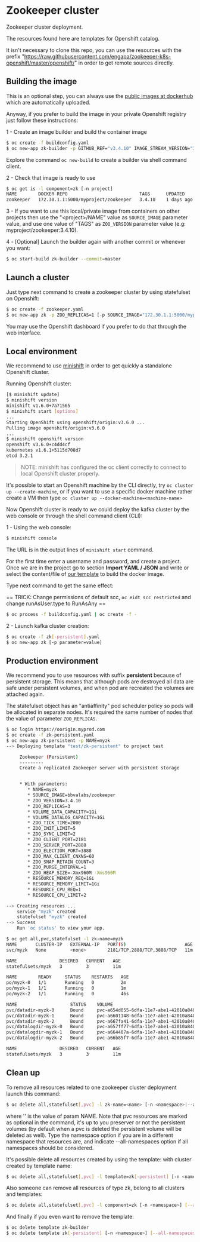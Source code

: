 # Zookeeper cluster

Zookeeper cluster deployment.

The resources found here are templates for Openshift catalog.

It isn't necessary to clone this repo, you can use the resources with the prefix "https://raw.githubusercontent.com/engapa/zookeeper-k8s-openshift/master/openshift/" in order to get remote sources directly.

## Building the image

This is an optional step, you can always use the [public images at dockerhub](https://hub.docker.com/r/engapa/zookeeper) which are automatically uploaded.

Anyway, if you prefer to build the image in your private Openshift registry just follow these instructions:

1 - Create an image builder and build the container image

```sh
$ oc create -f buildconfig.yaml
$ oc new-app zk-builder -p GITHUB_REF="v3.4.10" IMAGE_STREAM_VERSION="3.4.10"
```

Explore the command `oc new-build` to create a builder via shell command client.

2 - Check that image is ready to use

```sh
$ oc get is -l component=zk [-n project]
NAME        DOCKER REPO                           TAGS      UPDATED
zookeeper   172.30.1.1:5000/myproject/zookeeper   3.4.10    1 days ago
```

3 - If you want to use this local/private image from containers on other projects then use the "\<project\>/NAME" value as `SOURCE_IMAGE` parameter value, and use one value of "TAGS" as `ZOO_VERSION` parameter value (e.g: myproject/zookeeper:3.4.10).

4 - \[Optional\] Launch the builder again with another commit or whenever you want:

```sh
$ oc start-build zk-builder --commit=master
```

## Launch a cluster

Just type next command to create a zookeeper cluster by using statefulset on Openshift:

```bash
$ oc create -f zookeeper.yaml
$ oc new-app zk -p ZOO_REPLICAS=1 [-p SOURCE_IMAGE="172.30.1.1:5000/myproject/zookeeper:3.4.10"]
```

You may use the Openshift dashboard if you prefer to do that through the web interface.

## Local environment

We recommend to use [minishift](https://github.com/minishift/minishift) in order to get quickly a standalone Openshift cluster.

Running Openshift cluster:

```bash
[$ minishift update]
$ minishift version
minishift v1.6.0+7a71565
$ minishift start [options]
...
Starting OpenShift using openshift/origin:v3.6.0 ...
Pulling image openshift/origin:v3.6.0
...
$ minishift openshift version
openshift v3.6.0+c4dd4cf
kubernetes v1.6.1+5115d708d7
etcd 3.2.1
```
>NOTE: minishift has configured the oc client correctly to connect to local Openshift cluster properly.

It's possible to start an Openshift machine by the CLI directly, try `oc cluster up --create-machine`, or if you want to use a specific docker machine rather create a VM then type `oc cluster up --docker-machine=<machine-name>`

Now Openshift cluster is ready to we could deploy the kafka cluster by the web console or through the shell command client (CLI):

1 - Using the web console:

```bash
$ minishift console
```

The URL is in the output lines of `minishift start` command.

For the first time enter a username and password, and create a project.
Once we are in the project go to section **Import YAML / JSON** and write or select the content/file of [our template](buildconfig.yaml) to build the docker image.

Type next command to get the same effect:

== TRICK: Change permissions of default scc, `oc eidt scc restricted` and change runAsUser.type to RunAsAny ==

```bash
$ oc process -f buildconfig.yaml | oc create -f -
```

2 - Launch kafka cluster creation:

```bash
$ oc create -f zk[-persistent].yaml
$ oc new-app zk [-p parameter=value]
```

## Production environment

We recommend you to use resources with suffix **persistent** because of persistent storage.
This means that although pods are destroyed all data are safe under persistent volumes, and when pod are recreated the volumes are attached again.

The statefulset object has an "antiaffinity" pod scheduler policy so pods will be allocated in separate nodes.
It's required the same number of nodes that the value of parameter `ZOO_REPLICAS`.

```bash
$ oc login https://oorigin.myprod.com
$ oc create -f zk-persistent.yaml
$ oc new-app zk-persistent -p NAME=myzk
--> Deploying template "test/zk-persistent" to project test

     Zookeeper (Persistent)
     ---------
     Create a replicated Zookeeper server with persistent storage


     * With parameters:
        * NAME=myzk
        * SOURCE_IMAGE=bbvalabs/zookeeper
        * ZOO_VERSION=3.4.10
        * ZOO_REPLICAS=3
        * VOLUME_DATA_CAPACITY=1Gi
        * VOLUME_DATALOG_CAPACITY=1Gi
        * ZOO_TICK_TIME=2000
        * ZOO_INIT_LIMIT=5
        * ZOO_SYNC_LIMIT=2
        * ZOO_CLIENT_PORT=2181
        * ZOO_SERVER_PORT=2888
        * ZOO_ELECTION_PORT=3888
        * ZOO_MAX_CLIENT_CNXNS=60
        * ZOO_SNAP_RETAIN_COUNT=3
        * ZOO_PURGE_INTERVAL=1
        * ZOO_HEAP_SIZE=-Xmx960M -Xms960M
        * RESOURCE_MEMORY_REQ=1Gi
        * RESOURCE_MEMORY_LIMIT=1Gi
        * RESOURCE_CPU_REQ=1
        * RESOURCE_CPU_LIMIT=2

--> Creating resources ...
    service "myzk" created
    statefulset "myzk" created
--> Success
    Run 'oc status' to view your app.

$ oc get all,pvc,statefulset -l zk-name=myzk
NAME       CLUSTER-IP   EXTERNAL-IP   PORT(S)                      AGE
svc/myzk   None         <none>        2181/TCP,2888/TCP,3888/TCP   11m

NAME                DESIRED   CURRENT   AGE
statefulsets/myzk   3         3         11m

NAME        READY     STATUS    RESTARTS   AGE
po/myzk-0   1/1       Running   0          2m
po/myzk-1   1/1       Running   0          1m
po/myzk-2   1/1       Running   0          46s

NAME                    STATUS    VOLUME                                     CAPACITY   ACCESSMODES   AGE
pvc/datadir-myzk-0      Bound     pvc-a654d055-6dfa-11e7-abe1-42010a840002   1Gi        RWO           11m
pvc/datadir-myzk-1      Bound     pvc-a6601148-6dfa-11e7-abe1-42010a840002   1Gi        RWO           11m
pvc/datadir-myzk-2      Bound     pvc-a667fa41-6dfa-11e7-abe1-42010a840002   1Gi        RWO           11m
pvc/datalogdir-myzk-0   Bound     pvc-a657ff77-6dfa-11e7-abe1-42010a840002   1Gi        RWO           11m
pvc/datalogdir-myzk-1   Bound     pvc-a664407a-6dfa-11e7-abe1-42010a840002   1Gi        RWO           11m
pvc/datalogdir-myzk-2   Bound     pvc-a66b85f7-6dfa-11e7-abe1-42010a840002   1Gi        RWO           11m

NAME                DESIRED   CURRENT   AGE
statefulsets/myzk   3         3         11m
```

## Clean up

To remove all resources related to one zookeeper cluster deployment launch this command:

```sh
$ oc delete all,statefulset[,pvc] -l zk-name=<name> [-n <namespace>|--all-namespaces]
```
where '<name>' is the value of param NAME. Note that pvc resources are marked as optional in the command,
it's up to you preserver or not the persistent volumes (by default when a pvc is deleted the persistent volume will be deleted as well).
Type the namespace option if you are in a different namespace that resources are, and indicate --all-namespaces option if all namespaces should be considered.

It's possible delete all resources created by using the template:
with cluster created by template name:

```sh
$ oc delete all,statefulset[,pvc] -l template=zk[-persistent] [-n <namespace>] [--all-namespaces]
```

Also someone can remove all resources of type zk, belong to all clusters and templates:

```sh
$ oc delete all,statefulset[,pvc] -l component=zk [-n <namespace>] [--all-namespaces]
```

And finally if you even want to remove the template:

```sh
$ oc delete template zk-builder
$ oc delete template zk[-persistent] [-n <namespace>] [--all-namespaces]
```